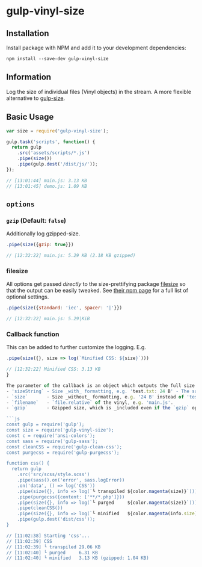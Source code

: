 # gulp-vinyl-size

## Installation

Install package with NPM and add it to your development dependencies:

`npm install --save-dev gulp-vinyl-size`

## Information

Log the size of individual files (Vinyl objects) in the stream. A more flexible alternative to [gulp-size](https://www.npmjs.com/package/gulp-size).

## Basic Usage

```js
var size = require('gulp-vinyl-size');

gulp.task('scripts', function() {
  return gulp
    .src('assets/scripts/*.js')
    .pipe(size())
    .pipe(gulp.dest('/dist/js/'));
});

// [13:01:44] main.js: 3.13 KB
// [13:01:45] demo.js: 1.09 KB
```

## `options`

### `gzip` (Default: `false`)

Additionally log gzipped-size.

```js
.pipe(size({gzip: true}})

// [12:32:22] main.js: 5.29 KB (2.18 KB gzipped) 
```

### filesize

All options get passed _directly_ to the size-prettifying package [filesize](https://www.npmjs.com/package/filesize) so that the output can be easily tweaked. See [their npm page](https://www.npmjs.com/package/filesize) for a full list of optional settings.

```js
.pipe(size({standard: 'iec', spacer: '|'}})

// [12:32:22] main.js: 5.29|KiB
```

### Callback function

This can be added to further customize the logging. E.g.

```js
.pipe(size({}, size => log(`Minified CSS: ${size}`)))

// [12:32:22] Minified CSS: 3.13 KB
}

The parameter of the callback is an object which outputs the full size string when used within a template literal, but it also contains the following properties:
- 'sizeString` - Size _with_ formatting, e.g. 'test.txt: 24 B' - The same as when the parameter is put directly into the callback.
- `size`       - Size _without_ formatting, e.g. '24 B' instead of 'test.txt: 24 B'
- `filename`   - `file.relative` of the vinyl, e.g. 'main.js'.
- `gzip`       - Gzipped size, which is _included even if the `gzip` option is false_

```js
const gulp = require('gulp');
const size = require('gulp-vinyl-size');
const c = require('ansi-colors');
const sass = require('gulp-sass');
const cleanCSS = require('gulp-clean-css');
const purgecss = require('gulp-purgecss');

function css() {
  return gulp
    .src('src/scss/style.scss')
    .pipe(sass().on('error', sass.logError))
    .on('data', () => log('CSS'))
    .pipe(size({}, info => log(`└ transpiled ${color.magenta(size)}`)))
    .pipe(purgecss({content: ['**/*.php']}))
    .pipe(size({}, info => log(`└ purged     ${color.magenta(size)}`)))
    .pipe(cleanCSS())
    .pipe(size({}, info => log(`└ minified   ${color.magenta(info.size)} ${color.gray(`(gzipped: ${info.gzip})`)}`)))
    .pipe(gulp.dest('dist/css'));
}

// [11:02:38] Starting 'css'...
// [11:02:39] CSS
// [11:02:39] └ transpiled 29.06 KB
// [11:02:40] └ purged     6.31 KB
// [11:02:40] └ minified   3.13 KB (gzipped: 1.04 KB)
```
